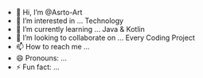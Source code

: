 - 👋 Hi, I’m @Asrto-Art
- 👀 I’m interested in ... Technology 
- 🌱 I’m currently learning ... Java & Kotlin
- 💞️ I’m looking to collaborate on ... Every Coding Project
- 📫 How to reach me ...
- 😄 Pronouns: ...
- ⚡ Fun fact: ...

<!---
Asrto-Art/Asrto-Art is a ✨ special ✨ repository because its `README.md` (this file) appears on your GitHub profile.
You can click the Preview link to take a look at your changes.
--->
